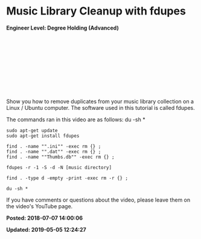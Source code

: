 # Music Library Cleanup with fdupes

**Engineer Level: Degree Holding (Advanced)** 

<iframe width=""560"" height=""315"" src=""https://www.youtube.com/embed/TeFGYYDEsz4"" frameborder=""0"" allow=""autoplay; encrypted-media"" allowfullscreen></iframe>
 

Show you how to remove duplicates from your music library collection on a Linux / Ubuntu computer.  The software used in this tutorial is called fdupes. 
 

The commands ran in this video are as follows: 
du -sh *
 

```
sudo apt-get update 
sudo apt-get install fdupes

find . -name "".ini"" -exec rm {} ;
find . -name "".dat"" -exec rm {} ;
find . -name ""Thumbs.db"" -exec rm {} ;

fdupes -r -1 -S -d -N [music directory]

find . -type d -empty -print -exec rm -r {} ;

du -sh *
```

 

If you have comments or questions about the video, please leave them on the video's YouTube page.

**Posted: 2018-07-07 14:00:06** 

**Updated: 2019-05-05 12:24:27** 


